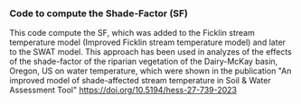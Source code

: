 ### Code to compute the Shade-Factor (SF) 

This code compute the SF, which was added to the Ficklin stream temperature model (Improved Ficklin stream temperature model) and later to the SWAT model. This approach has been used in analyzes of the effects of the shade-factor of the riparian vegetation of the Dairy-McKay basin, Oregon, US on water temperature, which were shown in the publication "An improved model of shade-affected stream temperature in Soil & Water Assessment Tool"
https://doi.org/10.5194/hess-27-739-2023
